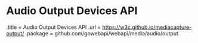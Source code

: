 # Audio Output Devices API

.title = Audio Output Devices API
.url = <https://w3c.github.io/mediacapture-output/>
.package = github.com/gowebapi/webapi/media/audio/output
